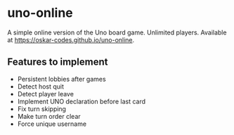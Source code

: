 # uno-online
A simple online version of the Uno board game. Unlimited players. Available at https://oskar-codes.github.io/uno-online.

## Features to implement
- Persistent lobbies after games
- Detect host quit
- Detect player leave
- Implement UNO declaration before last card
- Fix turn skipping
- Make turn order clear
- Force unique username

